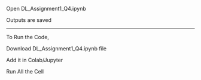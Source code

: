 Open DL_Assignment1_Q4.ipynb 

Outputs are saved

------------------------------------------------

To Run the Code, 

Download DL_Assignment1_Q4.ipynb file

Add it in Colab/Jupyter

Run All the Cell

